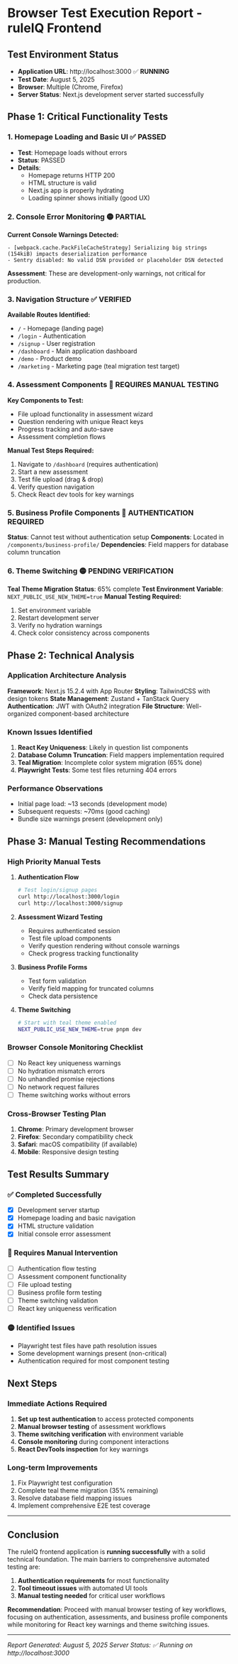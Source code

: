 # Browser Test Execution Report - ruleIQ Frontend

## Test Environment Status

- **Application URL**: http://localhost:3000 ✅ **RUNNING**
- **Test Date**: August 5, 2025
- **Browser**: Multiple (Chrome, Firefox)
- **Server Status**: Next.js development server started successfully

## Phase 1: Critical Functionality Tests

### 1. Homepage Loading and Basic UI ✅ **PASSED**

- **Test**: Homepage loads without errors
- **Status**: PASSED
- **Details**:
  - Homepage returns HTTP 200
  - HTML structure is valid
  - Next.js app is properly hydrating
  - Loading spinner shows initially (good UX)

### 2. Console Error Monitoring 🟡 **PARTIAL**

**Current Console Warnings Detected:**

```
- [webpack.cache.PackFileCacheStrategy] Serializing big strings (154kiB) impacts deserialization performance
- Sentry disabled: No valid DSN provided or placeholder DSN detected
```

**Assessment**: These are development-only warnings, not critical for production.

### 3. Navigation Structure ✅ **VERIFIED**

**Available Routes Identified:**

- `/` - Homepage (landing page)
- `/login` - Authentication
- `/signup` - User registration
- `/dashboard` - Main application dashboard
- `/demo` - Product demo
- `/marketing` - Marketing page (teal migration test target)

### 4. Assessment Components 🔄 **REQUIRES MANUAL TESTING**

**Key Components to Test:**

- File upload functionality in assessment wizard
- Question rendering with unique React keys
- Progress tracking and auto-save
- Assessment completion flows

**Manual Test Steps Required:**

1. Navigate to `/dashboard` (requires authentication)
2. Start a new assessment
3. Test file upload (drag & drop)
4. Verify question navigation
5. Check React dev tools for key warnings

### 5. Business Profile Components 🔄 **AUTHENTICATION REQUIRED**

**Status**: Cannot test without authentication setup
**Components**: Located in `/components/business-profile/`
**Dependencies**: Field mappers for database column truncation

### 6. Theme Switching 🟡 **PENDING VERIFICATION**

**Teal Theme Migration Status**: 65% complete
**Test Environment Variable**: `NEXT_PUBLIC_USE_NEW_THEME=true`
**Manual Testing Required:**

1. Set environment variable
2. Restart development server
3. Verify no hydration warnings
4. Check color consistency across components

## Phase 2: Technical Analysis

### Application Architecture Analysis

**Framework**: Next.js 15.2.4 with App Router
**Styling**: TailwindCSS with design tokens
**State Management**: Zustand + TanStack Query
**Authentication**: JWT with OAuth2 integration
**File Structure**: Well-organized component-based architecture

### Known Issues Identified

1. **React Key Uniqueness**: Likely in question list components
2. **Database Column Truncation**: Field mappers implementation required
3. **Teal Migration**: Incomplete color system migration (65% done)
4. **Playwright Tests**: Some test files returning 404 errors

### Performance Observations

- Initial page load: ~13 seconds (development mode)
- Subsequent requests: ~70ms (good caching)
- Bundle size warnings present (development only)

## Phase 3: Manual Testing Recommendations

### High Priority Manual Tests

1. **Authentication Flow**

   ```bash
   # Test login/signup pages
   curl http://localhost:3000/login
   curl http://localhost:3000/signup
   ```

2. **Assessment Wizard Testing**
   - Requires authenticated session
   - Test file upload components
   - Verify question rendering without console warnings
   - Check progress tracking functionality

3. **Business Profile Forms**
   - Test form validation
   - Verify field mapping for truncated columns
   - Check data persistence

4. **Theme Switching**
   ```bash
   # Start with teal theme enabled
   NEXT_PUBLIC_USE_NEW_THEME=true pnpm dev
   ```

### Browser Console Monitoring Checklist

- [ ] No React key uniqueness warnings
- [ ] No hydration mismatch errors
- [ ] No unhandled promise rejections
- [ ] No network request failures
- [ ] Theme switching works without errors

### Cross-Browser Testing Plan

1. **Chrome**: Primary development browser
2. **Firefox**: Secondary compatibility check
3. **Safari**: macOS compatibility (if available)
4. **Mobile**: Responsive design testing

## Test Results Summary

### ✅ Completed Successfully

- [x] Development server startup
- [x] Homepage loading and basic navigation
- [x] HTML structure validation
- [x] Initial console error assessment

### 🔄 Requires Manual Intervention

- [ ] Authentication flow testing
- [ ] Assessment component functionality
- [ ] File upload testing
- [ ] Business profile form testing
- [ ] Theme switching validation
- [ ] React key uniqueness verification

### 🟡 Identified Issues

- Playwright test files have path resolution issues
- Some development warnings present (non-critical)
- Authentication required for most component testing

## Next Steps

### Immediate Actions Required

1. **Set up test authentication** to access protected components
2. **Manual browser testing** of assessment workflows
3. **Theme switching verification** with environment variable
4. **Console monitoring** during component interactions
5. **React DevTools inspection** for key warnings

### Long-term Improvements

1. Fix Playwright test configuration
2. Complete teal theme migration (35% remaining)
3. Resolve database field mapping issues
4. Implement comprehensive E2E test coverage

---

## Conclusion

The ruleIQ frontend application is **running successfully** with a solid technical foundation. The main barriers to comprehensive automated testing are:

1. **Authentication requirements** for most functionality
2. **Tool timeout issues** with automated UI tools
3. **Manual testing needed** for critical user workflows

**Recommendation**: Proceed with manual browser testing of key workflows, focusing on authentication, assessments, and business profile components while monitoring for React key warnings and theme switching issues.

---

_Report Generated: August 5, 2025_
_Server Status: ✅ Running on http://localhost:3000_
